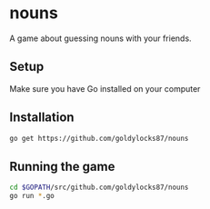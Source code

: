 # nouns

A game about guessing nouns with your friends. 

## Setup

Make sure you have Go installed on your computer

## Installation

```bash
go get https://github.com/goldylocks87/nouns
```

## Running the game

```bash
cd $GOPATH/src/github.com/goldylocks87/nouns
go run *.go
```
